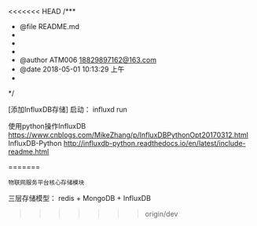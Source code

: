 <<<<<<< HEAD
/***
  * @file   README.md
  *
  *
  *
  * @author ATM006   <18829897162@163.com>
  * @date   2018-05-01 10:13:29 上午
  *
  */

[添加InfluxDB存储]
启动：
influxd run

使用python操作InfluxDB
https://www.cnblogs.com/MikeZhang/p/InfluxDBPythonOpt20170312.html
InfluxDB-Python
http://influxdb-python.readthedocs.io/en/latest/include-readme.html

=======

	物联网服务平台核心存储模块


三层存储模型：
	redis + MongoDB + InfluxDB
>>>>>>> origin/dev
